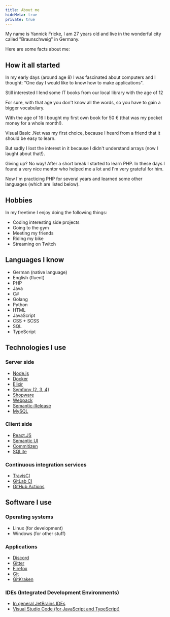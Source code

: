 ```yaml
---
title: About me
hideMeta: true
private: true
---
```


My name is Yannick Fricke, I am 27 years old and live in the wonderful city called "Braunschweig" in Germany.

Here are some facts about me:

## How it all started

In my early days (around age 8) I was fascinated about computers and I thought: "One day I would like to know how to make applications".

Still interested I lend some IT books from our local library with the age of 12

For sure, with that age you don't know all the words, so you have to gain a bigger vocabulary.

With the age of 16 I bought my first own book for 50 € (that was my pocket money for a whole month!).

Visual Basic .Net was my first choice, because I heard from a friend that it should be easy to learn.

But sadly I lost the interest in it because I didn't understand arrays (now I laught about that!).

Giving up? No way! After a short break I started to learn PHP. In these days I found a very nice mentor who helped me a lot and I'm very grateful for him.

Now I'm practicing PHP for several years and learned some other languages (which are listed below).

## Hobbies

In my freetime I enjoy doing the following things:

-   Coding interesting side projects
-   Going to the gym
-   Meeting my friends
-   Riding my bike
-   Streaming on Twitch

## Languages I know

-   German (native language)
-   English (fluent)
-   PHP
-   Java
-   C#
-   Golang
-   Python
-   HTML
-   JavaScript
-   CSS + SCSS
-   SQL
-   TypeScript

## Technologies I use

### Server side

-   [Node.js](https://nodejs.org/en/)
-   [Docker](https://www.docker.com/)
-   [Elixir](https://elixir-lang.org/)
-   [Symfony (2, 3, 4)](https://symfony.com/)
-   [Shopware](https://shopware.com)
-   [Webpack](https://webpack.js.org/)
-   [Semantic-Release](https://github.com/semantic-release/semantic-release)
-   [MySQL](https://www.mysql.com/)

### Client side

-   [React.JS](https://reactjs.org/)
-   [Semantic UI](https://semantic-ui.com/)
-   [Commitizen](https://github.com/commitizen/cz-cli)
-   [SQLite](https://www.sqlite.org/index.html)

### Continuous integration services

-   [TravisCI](https://travis-ci.org/)
-   [GitLab CI](https://gitlab.com/)
-   [GitHub Actions](https://github.com/features/actions)

## Software I use

### Operating systems

-   Linux (for development)
-   Windows (for other stuff)

### Applications

-   [Discord](https://discordapp.com/)
-   [Gitter](https://gitter.im)
-   [Firefox](https://www.mozilla.org/de/firefox/)
-   [Git](https://git-scm.com/)
-   [GitKraken](https://www.gitkraken.com/)

### IDEs (Integrated Development Environments)

-   [In general JetBrains IDEs](https://jetbrains.com)
-   [Visual Studio Code (for JavaScript and TypeScript)](https://code.visualstudio.com/)

